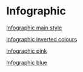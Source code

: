 # Infographic

[Infographic main style](https://github.com/CalumDixon/Infographic/blob/master/infographic-blue-pink.pdf)

[Infographic inverted colours ](https://github.com/CalumDixon/Infographic/blob/master/infographic-pink-blue.pdf)

[Infographic pink](https://github.com/CalumDixon/Infographic/blob/master/infographic-pink.pdf)

[Infographic blue](https://github.com/CalumDixon/Infographic/blob/master/infographic-blue.pdf)
